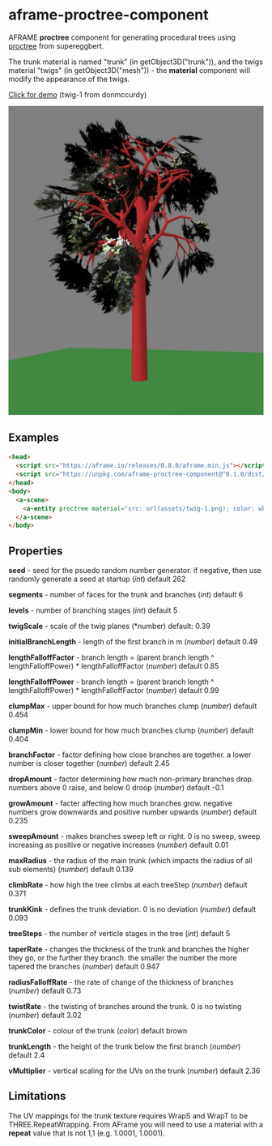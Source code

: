 # aframe-proctree-component

AFRAME **proctree** component for generating procedural trees using [proctree](https://github.com/supereggbert/proctree.js/) from supereggbert.

The trunk material is named "trunk" (in getObject3D("trunk")), and the twigs material "twigs" (in getObject3D("mesh")) - the **material** component will modify the appearance of the twigs.

[Click for demo](https://harlyq.github.io/aframe-proctree-component/) (twig-1 from donmccurdy)

![Screenshot](assets/screenshot.jpg)

## Examples

```html
<head>
  <script src="https://aframe.io/releases/0.8.0/aframe.min.js"></script>
  <script src="https://unpkg.com/aframe-proctree-component@^0.1.0/dist/aframe-proctree-component.min.js"></script>
</head>
<body>
  <a-scene>
    <a-entity proctree material="src: url(assets/twig-1.png); color: white; transparent: true; depthWrite: false; side: double" position="0 0 -10"></a-entity>
  </a-scene>
</body>
```

## Properties

**seed** - seed for the psuedo random number generator. if negative, then use randomly generate a seed at startup (*int*) default 262

**segments** - number of faces for the trunk and branches (*int*) default 6

**levels** - number of branching stages (*int*) default 5

**twigScale** - scale of the twig planes (*number) default: 0.39

**initialBranchLength** - length of the first branch in m (*number*) default 0.49

**lengthFalloffFactor** - branch length = (parent branch length ^ lengthFalloffPower) * lengthFalloffFactor (*number*) default 0.85

**lengthFalloffPower** - branch length = (parent branch length ^ lengthFalloffPower) * lengthFalloffFactor (*number*) default 0.99

**clumpMax** - upper bound for how much branches clump (*number*) default 0.454

**clumpMin** - lower bound for how much branches clump (*number*) default 0.404

**branchFactor** - factor defining how close branches are together. a lower number is closer together (*number*) default 2.45

**dropAmount** - factor determining how much non-primary branches drop. numbers above 0 raise, and below 0 droop (*number*) default -0.1

**growAmount** - facter affecting how much branches grow. negative numbers grow downwards and positive number upwards (*number*) default 0.235

**sweepAmount** - makes branches sweep left or right. 0 is no sweep, sweep increasing as positive or negative increases (*number*) default 0.01

**maxRadius** - the radius of the main trunk (which impacts the radius of all sub elements) (*number*) default 0.139

**climbRate** - how high the tree climbs at each treeStep (*number*) default 0.371

**trunkKink** - defines the trunk deviation. 0 is no deviation (*number*) default 0.093

**treeSteps** - the number of verticle stages in the tree (*int*) default 5

**taperRate** - changes the thickness of the trunk and branches the higher they go, or the further they branch.  the smaller the number the more tapered the branches (*number*) default 0.947

**radiusFalloffRate** - the rate of change of the thickness of branches (*number*) default 0.73

**twistRate** - the twisting of branches around the trunk. 0 is no twisting (*number*) default 3.02

**trunkColor** - colour of the trunk (*color*) default brown

**trunkLength** - the height of the trunk below the first branch (*number*) default 2.4

**vMultiplier** - vertical scaling for the UVs on the trunk (*number*) default 2.36

## Limitations

The UV mappings for the trunk texture requires WrapS and WrapT to be THREE.RepeatWrapping. From AFrame you will need to use a material with a **repeat** value that is not 1,1 (e.g. 1.0001, 1.0001).